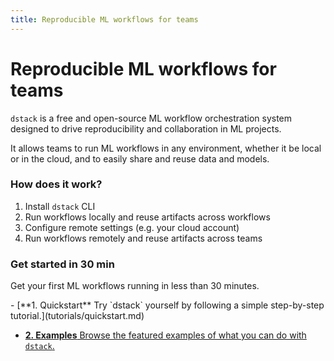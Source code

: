 ```yaml
---
title: Reproducible ML workflows for teams 
---
```


# Reproducible ML workflows for teams

`dstack` is a free and open-source ML workflow orchestration system designed to drive reproducibility and
collaboration in ML projects. 

It allows teams to run ML workflows in any environment, 
whether it be local or in the cloud, and to easily share and reuse data and models.

### How does it work?

1. Install `dstack` CLI 
2. Run workflows locally and reuse artifacts across workflows
3. Configure remote settings (e.g. your cloud account)
4. Run workflows remotely and reuse artifacts across teams

### Get started in 30 min

Get your first ML workflows running in less than 30 minutes.

<div class="grid cards" markdown>
- [**1. Quickstart**
   Try `dstack` yourself by following a simple step-by-step tutorial.](tutorials/quickstart.md)

- [**2. Examples**
   Browse the featured examples of what you can do with `dstack`.](examples)
</div>